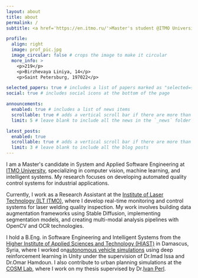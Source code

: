 ```yaml
---
layout: about
title: about
permalink: /
subtitle: <a href='https://en.itmo.ru/'>Master's student @ITMO University</a>

profile:
  align: right
  image: prof_pic.jpg
  image_circular: false # crops the image to make it circular
  more_info: >
    <p>219</p>
    <p>Birzhevaya Liniya, 14</p>
    <p>Saint Petersburg, 197022</p>

selected_papers: true # includes a list of papers marked as "selected={true}"
social: true # includes social icons at the bottom of the page

announcements:
  enabled: true # includes a list of news items
  scrollable: true # adds a vertical scroll bar if there are more than 3 news items
  limit: 5 # leave blank to include all the news in the `_news` folder

latest_posts:
  enabled: true
  scrollable: true # adds a vertical scroll bar if there are more than 3 new posts items
  limit: 3 # leave blank to include all the blog posts
---
```


I am a Master's candidate in System and Applied Software Engineering at [ITMO University](https://en.itmo.ru/en/), specializing in computer vision, machine learning, and intelligent systems. My research focuses on developing automated quality control systems for industrial applications.

Currently, I work as a Research Assistant at the [Institute of Laser Technology (ILT ITMO)](https://ilt.itmo.ru/team/), where I develop real-time monitoring and control systems for laser welding quality inspection. My work involves building data augmentation frameworks using Stable Diffusion, implementing segmentation models, and creating multi-modal analysis pipelines with OpenCV and OCR technologies.

I hold a B.Eng. in Software Engineering and Intelligent Systems from the [Higher Institute of Applied Sciences and Technology (HIAST)](https://hiast.edu.sy/en/software_engineering_artificial_intelligence_program) in Damascus, Syria, where I worked on[autonomous vehicle simulations](https://github.com/aveen007/autonomous-vehicle-with-unity) using deep reinforcement learning in Unity under the supervision of Dr.Imad Issa and Dr.Omar Hamdoun.
I also contribute to urban planning simulations at the [COSM Lab](https://cosm-lab.science/ru/), where I work on my thesis supervised by Dr.[Ivan Perl](https://i-perl.ru/bc/).